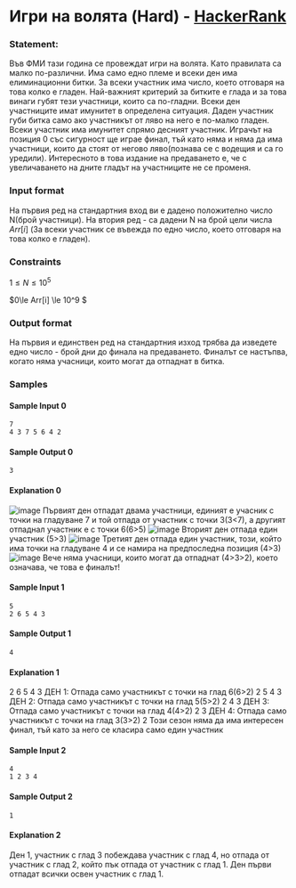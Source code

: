 #  Игри на волята (Hard) - [HackerRank](<https://www.hackerrank.com/contests/sda-hw-5-2023/challenges/challenge-3105>)


### Statement:

Във ФМИ тази година се провеждат игри на волята. Като правилата са малко по-различни. Има само едно племе и всеки ден има елиминационни битки. За всеки участник има число, което отговаря на това колко е гладен. Най-важният критерий за битките е глада и за това винаги губят тези участници, които са по-гладни. Всеки ден участниците имат имунитет в определена ситуация. Даден участник губи битка само ако участникът от ляво на него е по-малко гладен. Всеки участник има имунитет спрямо десният участник. Играчът на позиция 0 със сигурност ще играе финал, тъй като няма и няма да има участници, които да стоят от негово ляво(познава се с водещия и са го уредили). Интересното в това издание на предаването е, че с увеличаването на дните гладът на участниците не се променя.


### Input format

На първия ред на стандартния вход ви е дадено положително число N(брой участници). На втория ред - са дадени N на брой цели числа $Arr[i]$ (За всеки участник се въвежда по едно число, което отговаря на това колко е гладен).


### Constraints

$1\le N \le 10^5$

$0\le Arr[i] \le 10^9 $

### Output format

На първия и единствен ред на стандартния изход трябва да изведете едно число - брой дни до финала на предаването. Финалът се настъпва, когато няма учасници, които могат да отпаднат в битка.


### Samples


#### Sample Input 0
```
7
4 3 7 5 6 4 2 
```

#### Sample Output 0
```
3
```

#### Explanation 0
<img src="https://s3.amazonaws.com/hr-assets/0/1635467458-bcf681407d-11.png" alt="image" title="">
Първият ден отпадат двама участници, единият е учасник с точки на гладуване 7 и той отпада от участник с точки 3(3&lt;7), а другият отпаднал участник е с точки 6(6&gt;5)
<img src="https://s3.amazonaws.com/hr-assets/0/1635467471-b0e3264ab0-12.jpg" alt="image" title="">
Вторият ден отпада един участник (5&gt;3)
<img src="https://s3.amazonaws.com/hr-assets/0/1635467661-250aa9f322-13.jpg" alt="image" title="">
Третият ден отпада един участник, този, който има точки на гладуване 4 и се намира на предпоследна позиция (4&gt;3)
<img src="https://s3.amazonaws.com/hr-assets/0/1635467672-b951f8f785-13.jpg" alt="image" title="">
Вече няма учасници, които могат да отпаднат (4&gt;3&gt;2), което означава, че това е финалът!

#### Sample Input 1
```
5
2 6 5 4 3 
```

#### Sample Output 1
```
4
```

#### Explanation 1
2 6 5 4 3  ДЕН 1: Отпада само участникът с точки на глад 6(6&gt;2)
2 5 4 3    ДЕН 2: Отпада само участникът с точки на глад 5(5&gt;2)
2 4 3      ДЕН 3: Отпада само участникът с точки на глад 4(4&gt;2)
2 3        ДЕН 4: Отпада само участникът с точки на глад 3(3&gt;2)
2          Този сезон няма да има интересен финал, тъй като за него се класира само един участник

#### Sample Input 2
```
4
1 2 3 4
```

#### Sample Output 2
```
1
```

#### Explanation 2
Ден 1, участник с глад 3 побеждава участник с глад 4, но отпада от участник с глад 2, който пък отпада от участник с глад 1. Ден първи отпадат всички освен участник с глад 1.
